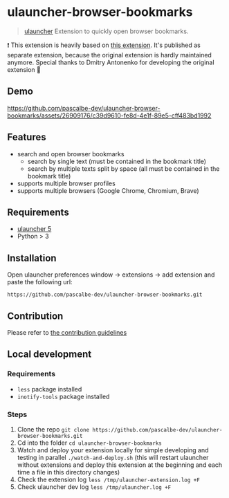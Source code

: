 # ulauncher-browser-bookmarks

> [ulauncher](https://ulauncher.io/) Extension to quickly open browser bookmarks.

❗ This extension is heavily based on [this extension](https://github.com/nortmas/chrome-bookmarks). It's published as separate extension, because the original extension is hardly maintained anymore. Special thanks to Dmitry Antonenko for developing the original extension 👏

## Demo

https://github.com/pascalbe-dev/ulauncher-browser-bookmarks/assets/26909176/c39d9610-fe8d-4e1f-89e5-cff483bd1992

## Features

- search and open browser bookmarks
  - search by single text (must be contained in the bookmark title)
  - search by multiple texts split by space (all must be contained in the bookmark title)
- supports multiple browser profiles
- supports multiple browsers (Google Chrome, Chromium, Brave)

## Requirements

- [ulauncher 5](https://ulauncher.io/)
- Python > 3

## Installation

Open ulauncher preferences window -> extensions -> add extension and paste the following url:

`https://github.com/pascalbe-dev/ulauncher-browser-bookmarks.git`

## Contribution

Please refer to [the contribution guidelines](./CONTRIBUTING.md)

## Local development

### Requirements

- `less` package installed
- `inotify-tools` package installed

### Steps

1. Clone the repo `git clone https://github.com/pascalbe-dev/ulauncher-browser-bookmarks.git`
2. Cd into the folder `cd ulauncher-browser-bookmarks`
3. Watch and deploy your extension locally for simple developing and testing in parallel `./watch-and-deploy.sh` (this will restart ulauncher without extensions and deploy this extension at the beginning and each time a file in this directory changes)
4. Check the extension log `less /tmp/ulauncher-extension.log +F`
5. Check ulauncher dev log `less /tmp/ulauncher.log +F`
